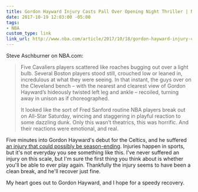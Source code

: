 ```yaml
---
title: Gordon Hayward Injury Casts Pall Over Opening Night Thriller | NBA.com
date: 2017-10-19 12:03:00 -05:00
tags:
- NBA
custom_type: link
link_url: http://www.nba.com/article/2017/10/18/gordon-hayward-injury-casts-pall-over-opening-night-thriller
---
```


Steve Aschburner on NBA.com:

> Five Cavaliers players scattered like roaches bugging out over a light bulb. Several Boston players stood still, crouched low or leaned in, incredulous at what they were seeing. In that instant, the guys over on the Cleveland bench – with the nearest and clearest view of Gordon Hayward’s hideously twisted left leg and ankle – recoiled, turning away in unison as if choreographed.
>
> It looked like the sort of Fred Sanford routine NBA players break out on All-Star Saturday, wincing and staggering in playful reaction to some dazzling dunk. Only this wasn’t theatrics, this was horrific. And their reactions were emotional, and real.

Five minutes into Gordon Hayward's debut for the Celtics, and he suffered [an injury that could possibly be season-ending](http://www.nba.com/article/2017/10/19/boston-celtics-gordon-hayward-agent-says-surgery-went-well). Injuries happen in sports, but it's not everyday you see something like this. I've never suffered an injury on this scale, but I'm sure the first thing you think about is whether you'll be able to ever play again. Thankfully the injury seems to have been a clean break, and he'll recover just fine.

My heart goes out to Gordon Hayward, and I hope for a speedy recovery.
